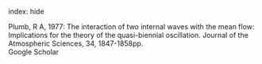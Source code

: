 index: hide

<div class="Citation">

  <div class="Citation-body">
    <div class="Citation-text">Plumb, R A, 1977: The interaction of two internal waves with the mean flow: Implications for the theory of the quasi-biennial oscillation. <span class="Article-journal">Journal of the Atmospheric Sciences, </span><span class="Article-volume">34, </span>1847-1858pp.</div>
    <div class="Citation-links">
      <div class="CitationLink" data-href="https://scholar.google.com/scholar?q=The+interaction+of+two+internal+waves+with+the+mean+flow%3A+Implications+for+the+theory+of+the+quasi-biennial+oscillation">
        <div class="CitationLink-icon CitationLink-Scholar"></div>
        <div class="CitationLink-text">Google Scholar</div>
      </div>
    </div>
  </div>
</div>


<div class="Citation-copy">

</div>